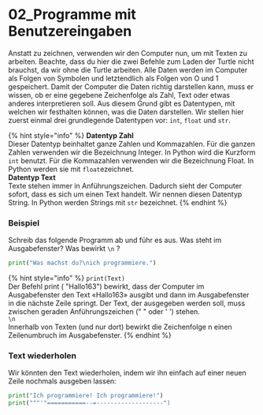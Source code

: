 # 02\_Programme mit Benutzereingaben

Anstatt zu zeichnen, verwenden wir den Computer nun, um mit Texten zu arbeiten. Beachte, dass du hier die zwei Befehle zum Laden der Turtle nicht brauchst, da wir ohne die Turtle arbeiten. Alle Daten werden im Computer als Folgen von Symbolen und letztendlich als Folgen von O und 1 gespeichert. Damit der Computer die Daten richtig darstellen kann, muss er wissen, ob er eine gegebene Zeichenfolge als Zahl, Text oder etwas anderes interpretieren soll. Aus diesem Grund gibt es Datentypen, mit welchen wir festhalten können, was die Daten darstellen. Wir stellen hier zuerst einmal drei grundlegende Datentypen vor: `int`, `float` und `str`.

{% hint style="info" %}
**Datentyp Zahl**  
Dieser Datentyp beinhaltet ganze Zahlen und Kommazahlen. Für die ganzen Zahlen verwenden wir die Bezeichnung Integer. In Python wird die Kurz­form `int` benutzt. Für die Kommazahlen verwenden wir die Bezeichnung Float. In Python werden sie mit `float`ezeichnet.   
**Datentyp Text**  
Texte stehen immer in Anführungszeichen. Dadurch sieht der Computer sofort, dass es sich um einen Text handelt. Wir nennen diesen Datentyp String. In Python werden Strings mit `str` bezeichnet.
{% endhint %}

### Beispiel

Schreib das folgende Programm ab und führ es aus. Was steht im Ausgabefenster? Was bewirkt `\n` ?

```python
print("Was machst du?\nich programmiere.")
```

{% hint style="info" %}
`print(Text)`  
Der Befehl print \( "Hallo163"\) bewirkt, dass der Computer im Ausgabefenster den Text «Hallo163» ausgibt und dann im Ausgabefenster in die nächste Zeile springt. Der Text, der ausgegeben werden soll, muss zwischen geraden Anführungszeichen \(" " oder ' '\) stehen.  
`\n`  
Innerhalb von Texten \(und nur dort\) bewirkt die Zeichenfolge  n einen Zeilenumbruch im Ausgabefenster.
{% endhint %}

### Text wiederholen

Wir könnten den Text wiederholen, indem wir ihn einfach auf einer neuen Zeile nochmals ausgeben lassen:

```python
print("Ich programmiere! Ich programmiere!") 
print("""'"===========--=-------------------") 
```


